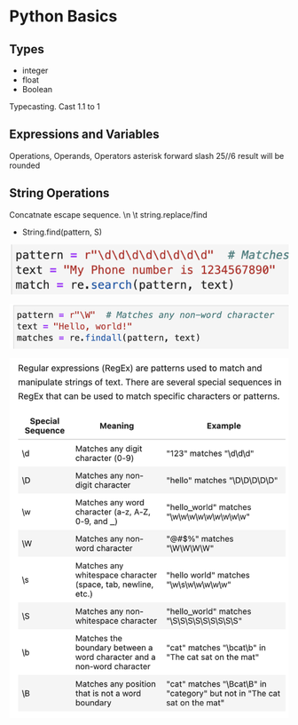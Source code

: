 # Python Basics

## Types

- integer
- float
- Boolean

Typecasting.  Cast 1.1 to 1

## Expressions and Variables

Operations, Operands, Operators
asterisk
forward slash
25//6 result will be rounded



## String Operations

Concatnate
escape sequence.  \\n  \\t
string.replace/find

- String.find(pattern, S)

![image-20230320112436404](./photo/image-20230320112436404.png)

![image-20230320112506818](./photo/image-20230320112506818.png)





![image-20230320112300458](./photo/image-20230320112300458.png)



